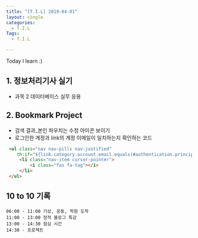 ```yaml
---
title: "[T.I.L] 2019-04-01"
layout: single
categories:
  - T.I.L
Tags:
  - T.I.L

---
```

Today I learn :)  

   
## 1. 정보처리기사 실기  
* 과목 2 데이터베이스 실무 응용    

## 2. Bookmark Project  
* 검색 결과_본인 파우치는 수정 아이콘 보이기  
* 로그인한 계정과 link의 계정 이메일이 일치하는지 확인하는 코드 
```html
 <ul class="nav nav-pills nav-justified"
    th:if="${link.category.account.email.equals(#authentication.principal.username)}">
     <li class="nav-item cursor-pointer">
         <i class="fas fa-tag"></i>
     </li>
 </ul>
```


## 10 to 10 기록
```
06:00 - 11:00 기상, 운동, 학원 도착  
11:00 - 13:00 정적 블로그 특강  
13:00 - 14:30 점심 시간  
14:30 - 프로젝트   
```

 